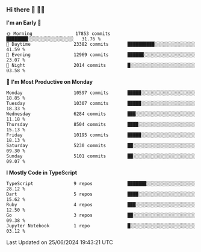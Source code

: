 ### Hi there 👋 🧑‍💻



<!--START_SECTION:waka-->
**I'm an Early 🐤** 

```text
🌞 Morning                17853 commits       ████████░░░░░░░░░░░░░░░░░   31.76 % 
🌆 Daytime                23382 commits       ██████████░░░░░░░░░░░░░░░   41.59 % 
🌃 Evening                12969 commits       ██████░░░░░░░░░░░░░░░░░░░   23.07 % 
🌙 Night                  2014 commits        █░░░░░░░░░░░░░░░░░░░░░░░░   03.58 % 
```
📅 **I'm Most Productive on Monday** 

```text
Monday                   10597 commits       █████░░░░░░░░░░░░░░░░░░░░   18.85 % 
Tuesday                  10307 commits       █████░░░░░░░░░░░░░░░░░░░░   18.33 % 
Wednesday                6284 commits        ███░░░░░░░░░░░░░░░░░░░░░░   11.18 % 
Thursday                 8504 commits        ████░░░░░░░░░░░░░░░░░░░░░   15.13 % 
Friday                   10195 commits       █████░░░░░░░░░░░░░░░░░░░░   18.13 % 
Saturday                 5230 commits        ██░░░░░░░░░░░░░░░░░░░░░░░   09.30 % 
Sunday                   5101 commits        ██░░░░░░░░░░░░░░░░░░░░░░░   09.07 % 
```


**I Mostly Code in TypeScript** 

```text
TypeScript               9 repos             ███████░░░░░░░░░░░░░░░░░░   28.12 % 
Dart                     5 repos             ████░░░░░░░░░░░░░░░░░░░░░   15.62 % 
Ruby                     4 repos             ███░░░░░░░░░░░░░░░░░░░░░░   12.50 % 
Go                       3 repos             ██░░░░░░░░░░░░░░░░░░░░░░░   09.38 % 
Jupyter Notebook         1 repo              █░░░░░░░░░░░░░░░░░░░░░░░░   03.12 % 
```




 Last Updated on 25/06/2024 19:43:21 UTC
<!--END_SECTION:waka-->



